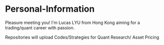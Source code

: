 # Personal-Information


Pleasure meeting you! I'm Lucas LYU from Hong Kong aiming for a trading/quant career with passion. 

Repositories will upload Codes/Strategies for Quant Research/ Asset Pricing
